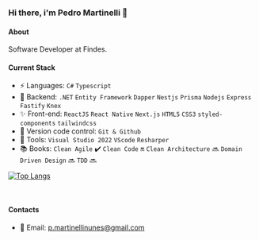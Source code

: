 ### Hi there, i'm Pedro Martinelli 👋

#### About
Software Developer at Findes.

#### Current Stack
- :zap: Languages: `C#` `Typescript`
- :pencil: Backend:  `.NET` `Entity Framework` `Dapper` `Nestjs` `Prisma` `Nodejs` `Express` `Fastify` `Knex` 
- :sparkles: Front-end: `ReactJS` `React Native` `Next.js` `HTML5` `CSS3` `styled-components` `tailwindcss`
- :construction: Version code control: `Git & Github`
- :wrench: Tools: `Visual Studio 2022` `VScode` `Resharper`
- 📚 Books:  `Clean Agile` :heavy_check_mark: `Clean Code` :on: `Clean Architecture` :soon: `Domain Driven Design` :soon: `TDD` :soon:

[![Top Langs](https://github-readme-stats.vercel.app/api/top-langs/?username=pedromartinelli&layout=donut&theme=dark&show_icons=true)](https://github.com/pedromartinelli/github-readme-stats)

<br/>

#### Contacts
- 📧 Email: p.martinellinunes@gmail.com

